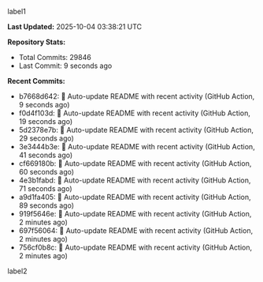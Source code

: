 
label1 
<!-- ACTIVITY_START -->
**Last Updated:** 2025-10-04 03:38:21 UTC

**Repository Stats:**
- Total Commits: 29846
- Last Commit: 9 seconds ago

**Recent Commits:**
- b7668d642: 🤖 Auto-update README with recent activity (GitHub Action, 9 seconds ago)
- f0d4f103d: 🤖 Auto-update README with recent activity (GitHub Action, 19 seconds ago)
- 5d2378e7b: 🤖 Auto-update README with recent activity (GitHub Action, 29 seconds ago)
- 3e3444b3e: 🤖 Auto-update README with recent activity (GitHub Action, 41 seconds ago)
- cf669180b: 🤖 Auto-update README with recent activity (GitHub Action, 60 seconds ago)
- 4e3b1fabd: 🤖 Auto-update README with recent activity (GitHub Action, 71 seconds ago)
- a9d1fa405: 🤖 Auto-update README with recent activity (GitHub Action, 89 seconds ago)
- 919f5646e: 🤖 Auto-update README with recent activity (GitHub Action, 2 minutes ago)
- 697f56064: 🤖 Auto-update README with recent activity (GitHub Action, 2 minutes ago)
- 756cf0b8c: 🤖 Auto-update README with recent activity (GitHub Action, 2 minutes ago)
<!-- ACTIVITY_END -->

label2
